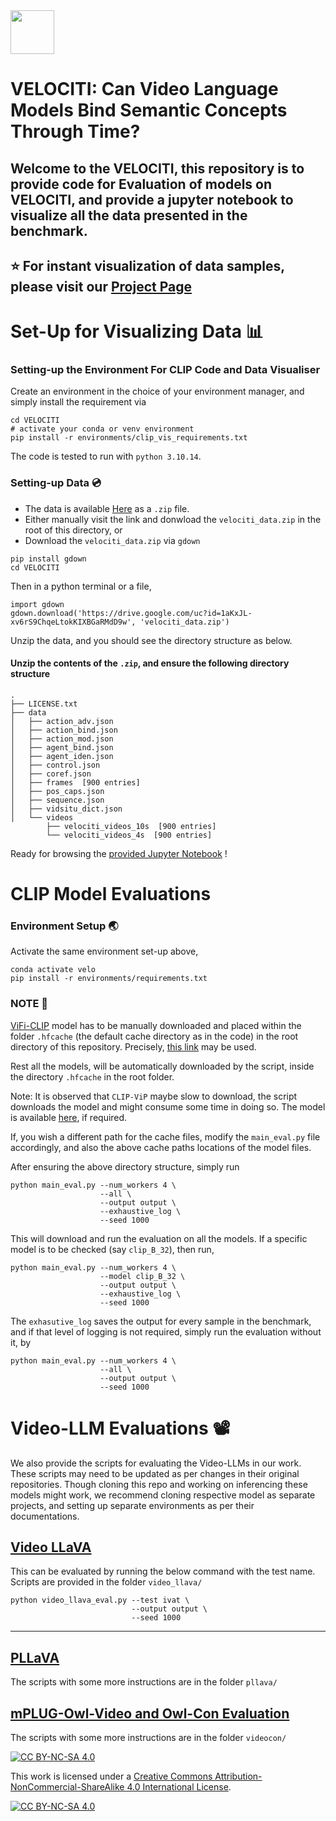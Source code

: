 <img src="assets/run.ico" width=70 height=70/> 

# VELOCITI: Can Video Language Models Bind Semantic Concepts Through Time?


## Welcome to the VELOCITI, this repository is to provide code for Evaluation of models on VELOCITI, and provide a jupyter notebook to visualize all the data presented in the benchmark.

## ⭐️ For instant visualization of data samples, please visit our [Project Page](https://katha-ai.github.io/projects/velociti/)


# Set-Up for Visualizing Data 📊

### Setting-up the Environment For CLIP Code and Data Visualiser
Create an environment in the choice of your environment manager, and simply install the requirement via
```
cd VELOCITI
# activate your conda or venv environment
pip install -r environments/clip_vis_requirements.txt
```
The code is tested to run with `python 3.10.14`.

### Setting-up Data 💿

- The data is available [Here](https://drive.google.com/file/d/1aKxJL-xv6rS9ChqeLtokKIXBGaRMdD9w/view?usp=sharing) as a `.zip` file.
- Either manually visit the link and donwload the `velociti_data.zip` in the root of this directory, or
- Download the `velociti_data.zip` via `gdown`

```
pip install gdown
cd VELOCITI
```
Then in a python terminal or a file,

```
import gdown
gdown.download('https://drive.google.com/uc?id=1aKxJL-xv6rS9ChqeLtokKIXBGaRMdD9w', 'velociti_data.zip')
```

Unzip the data, and you should see the directory structure as below.

#### Unzip the contents of the `.zip`, and ensure the following directory structure

```
.
├── LICENSE.txt
├── data
│   ├── action_adv.json
│   ├── action_bind.json
│   ├── action_mod.json
│   ├── agent_bind.json
│   ├── agent_iden.json
│   ├── control.json
│   ├── coref.json
│   ├── frames  [900 entries]
│   ├── pos_caps.json
│   ├── sequence.json
│   ├── vidsitu_dict.json
│   └── videos
        ├── velociti_videos_10s  [900 entries]
        └── velociti_videos_4s  [900 entries]
```


Ready for browsing the [provided Jupyter Notebook](data_explore.ipynb) !


# CLIP Model Evaluations

### Environment Setup 🌏

Activate the same environment set-up above,

```
conda activate velo
pip install -r environments/requirements.txt
```

### NOTE 🔔
 
[ViFi-CLIP](https://github.com/muzairkhattak/ViFi-CLIP) model has to be manually downloaded and placed within the folder `.hfcache` (the default cache directory as in the code) in the root directory of this repository. Precisely, [this link](https://mbzuaiac-my.sharepoint.com/personal/uzair_khattak_mbzuai_ac_ae/_layouts/15/onedrive.aspx?id=%2Fpersonal%2Fuzair%5Fkhattak%5Fmbzuai%5Fac%5Fae%2FDocuments%2Fvifi%5Fclip%5Fweights%2Fzero%5Fshot%5Fweights%2Fvifi%5Fclip%5F10%5Fepochs%5Fk400%5Ffull%5Ffinetuned%2Epth&parent=%2Fpersonal%2Fuzair%5Fkhattak%5Fmbzuai%5Fac%5Fae%2FDocuments%2Fvifi%5Fclip%5Fweights%2Fzero%5Fshot%5Fweights&ga=1) may be used.

Rest all the models, will be automatically downloaded by the script, inside the directory `.hfcache` in the root folder. 

Note: It is observed that `CLIP-ViP` maybe slow to download, the script downloads the model and might consume some time in doing so. The model is available [here](https://github.com/microsoft/XPretrain/tree/main/CLIP-ViP), if required.

If, you wish a different path for the cache files, modify the  `main_eval.py` file accordingly, and also the above cache paths locations of the model files.

After ensuring the above directory structure, simply run

```
python main_eval.py --num_workers 4 \
                    --all \
                    --output output \ 
                    --exhaustive_log \
                    --seed 1000

```

This will download and run the evaluation on all the models.
If a specific model is to be checked (say `clip_B_32`), then run,

```
python main_eval.py --num_workers 4 \
                    --model clip_B_32 \
                    --output output \ 
                    --exhaustive_log \
                    --seed 1000

```

The `exhasutive_log` saves the output for every sample in the benchmark, and if that level of logging is not required, simply run the evaluation without it, by 


```
python main_eval.py --num_workers 4 \
                    --all \
                    --output output \ 
                    --seed 1000

```

# Video-LLM Evaluations 📽️

We also provide the scripts for evaluating the Video-LLMs in our work. These scripts may need to be updated as per changes in their original repositories. Though cloning this repo and working on inferencing these models might work, we recommend cloning respective model as separate projects, and setting up separate environments as per their documentations.


## [Video LLaVA](https://github.com/PKU-YuanGroup/Video-LLaVA)
This can be evaluated by running the below command with the test name. Scripts are provided in the folder `video_llava/`

```
python video_llava_eval.py --test ivat \
                           --output output \
                           --seed 1000

```

<hr>

## [PLLaVA](https://github.com/magic-research/PLLaVA)
The scripts with some more instructions are in the folder `pllava/`

## [mPLUG-Owl-Video and Owl-Con Evaluation](https://github.com/Hritikbansal/videocon)
The scripts with some more instructions are in the folder `videocon/`


[![CC BY-NC-SA 4.0][cc-by-nc-sa-shield]][cc-by-nc-sa]

This work is licensed under a
[Creative Commons Attribution-NonCommercial-ShareAlike 4.0 International License][cc-by-nc-sa].

[![CC BY-NC-SA 4.0][cc-by-nc-sa-image]][cc-by-nc-sa]

[cc-by-nc-sa]: http://creativecommons.org/licenses/by-nc-sa/4.0/
[cc-by-nc-sa-image]: https://licensebuttons.net/l/by-nc-sa/4.0/88x31.png
[cc-by-nc-sa-shield]: https://img.shields.io/badge/License-CC%20BY--NC--SA%204.0-lightgrey.svg
